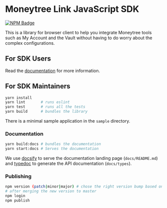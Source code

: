 # Moneytree Link JavaScript SDK

[![NPM Badge](https://img.shields.io/badge/dynamic/json?url=https%3A%2F%2Fregistry.npmjs.org%2F%40moneytree%2Fmt-link-javascript-sdk&query=%24%5B'dist-tags'%5D%5B'latest'%5D&logo=npm&label=%40moneytree%2Fmt-link-javascript-sdk&color=14BF31)](https://www.npmjs.com/package/@moneytree/mt-link-javascript-sdk)

This is a library for browser client to help you integrate Moneytree tools such as My Account and the Vault without having to do worry about the complex configurations.

## For SDK Users

Read the [documentation](https://moneytree.github.io/mt-link-javascript-sdk/) for more information.

## For SDK Maintainers

```bash
yarn install
yarn lint       # runs eslint
yarn test       # runs all the tests
yarn build      # bundles the library
```

There is a minimal sample application in the `sample` directory.

### Documentation

```bash
yarn build:docs # bundles the documentation
yarn start:docs # Serves the documentation
```

We use [docsify](https://docsify.js.org/) to serve the documentation landing page (`docs/README.md`) and [typedoc](https://typedoc.org/) to generate the API documentation (`docs/types`).

### Publishing

```bash
npm version (patch|minor|major) # chose the right version bump based on the changes, see https://semver.org
# after merging the new version to master
npm login
npm publish
```
